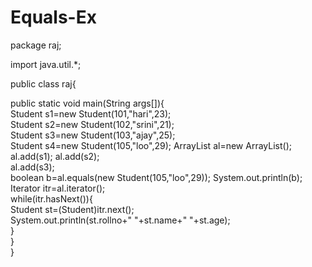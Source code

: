 # Equals-Ex


package raj;

import java.util.*;


public class raj{

public static void main(String args[]){  
  Student s1=new Student(101,"hari",23);  
  Student s2=new Student(102,"srini",21);  
  Student s3=new Student(103,"ajay",25);  
  Student s4=new Student(105,"loo",29);
  ArrayList<Student> al=new ArrayList<Student>();
  al.add(s1); 
  al.add(s2);  
  al.add(s3);  
  boolean b=al.equals(new Student(105,"loo",29));
  System.out.println(b); 
 Iterator<Student> itr=al.iterator();  
  while(itr.hasNext()){  
    Student st=(Student)itr.next();  
    System.out.println(st.rollno+" "+st.name+" "+st.age);  
  }  
 }  
}  
